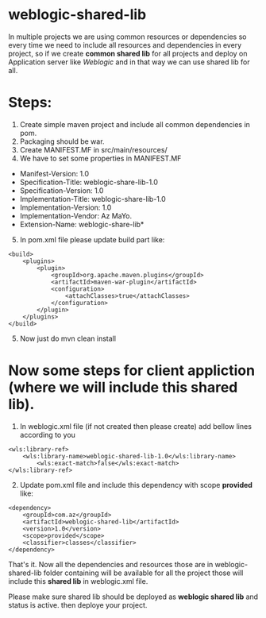 # weblogic-shared-lib
In multiple projects we are using common resources or dependencies so every time we need to include all resources and dependencies in every project, so if we create **common shared lib** for all projects and deploy on Application server like *Weblogic* and in that way we can use shared lib for all.


# Steps:
1) Create simple maven project and include all common dependencies in pom.
2) Packaging should be war.
3) Create MANIFEST.MF in src/main/resources/
4) We have to set some properties in MANIFEST.MF
  * Manifest-Version: 1.0
  * Specification-Title: weblogic-share-lib-1.0
  * Specification-Version: 1.0
  * Implementation-Title: weblogic-share-lib-1.0
  * Implementation-Version: 1.0
  * Implementation-Vendor: Az MaYo.
  * Extension-Name: weblogic-share-lib*
5) In pom.xml file please update build part like:

``` 
<build>
	<plugins>
		<plugin>
			<groupId>org.apache.maven.plugins</groupId>
			<artifactId>maven-war-plugin</artifactId>				
			<configuration>
				<attachClasses>true</attachClasses>
			</configuration>
		</plugin>
	</plugins>
</build>
```
5) Now just do mvn clean install

# Now some steps for client appliction (where we will include this shared lib).
1) In weblogic.xml file (if not created then please create) add bellow lines according to you
```	
<wls:library-ref>
	<wls:library-name>weblogic-shared-lib-1.0</wls:library-name>
       	<wls:exact-match>false</wls:exact-match>
</wls:library-ref>  
```

2) Update pom.xml file and include this dependency with scope **provided** like:
```
<dependency>
	<groupId>com.az</groupId>
	<artifactId>weblogic-shared-lib</artifactId>
	<version>1.0</version>
	<scope>provided</scope>
	<classifier>classes</classifier>
</dependency>
```
That's it.
Now all the dependencies and resources those are in weblogic-shared-lib folder containing will be available for all the project those will include this **shared lib** in weblogic.xml file.

Please make sure shared lib should be deployed as **weblogic shared lib** and status is active. then deploye your project.
